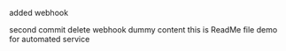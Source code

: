 added webhook

second commit
delete
webhook dummy content
this is ReadMe file
demo for automated service

